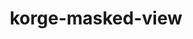---
layout: module
title: korge-masked-view
category: Other
link: https://github.com/korlibs/korge-ext/tree/main/korge-masked-view
---